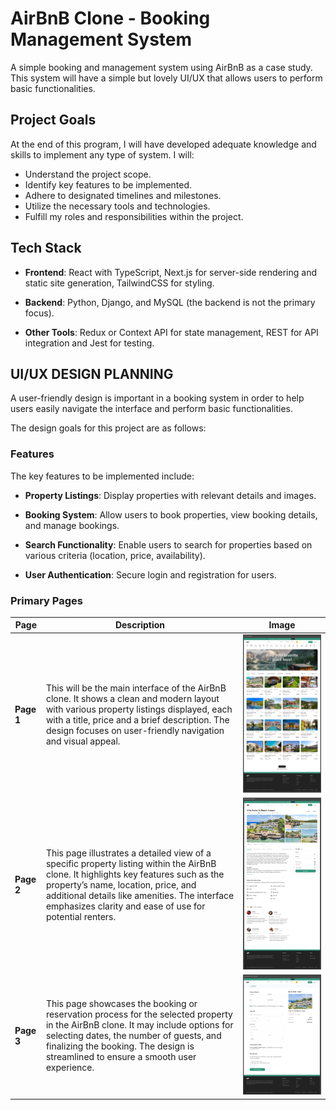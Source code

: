 # AirBnB Clone - Booking Management System

A simple booking and management system using AirBnB as a case study. This system will have a simple but lovely UI/UX that allows users to perform basic functionalities.

## Project Goals

At the end of this program, I will have developed adequate knowledge and skills to implement any type of system. I will:

- Understand the project scope.
- Identify key features to be implemented.
- Adhere to designated timelines and milestones.
- Utilize the necessary tools and technologies.
- Fulfill my roles and responsibilities within the project.

## Tech Stack

- <strong>Frontend</strong>: React with TypeScript, Next.js for server-side rendering and static site generation, TailwindCSS for styling.

- <strong>Backend</strong>: Python, Django, and MySQL (the backend is not the primary focus).

- <strong>Other Tools</strong>: Redux or Context API for state management, REST for API integration and Jest for testing.

## UI/UX DESIGN PLANNING

A user-friendly design is important in a booking system in order to help users easily navigate the interface and perform basic functionalities.

The design goals for this project are as follows:

### Features

The key features to be implemented include:

- <strong>Property Listings</strong>: Display properties with relevant details and images.

- <strong>Booking System</strong>: Allow users to book properties, view booking details, and manage bookings.

- <strong>Search Functionality</strong>: Enable users to search for properties based on various criteria (location, price, availability).
- <strong>User Authentication</strong>: Secure login and registration for users.

### Primary Pages

| Page                    | Description                                                                                                                                                                                                                                                                           | Image                                    |
| ----------------------- | ------------------------------------------------------------------------------------------------------------------------------------------------------------------------------------------------------------------------------------------------------------------------------------- | ---------------------------------------- |
| <strong>Page 1</strong> | This will be the main interface of the AirBnB clone. It shows a clean and modern layout with various property listings displayed, each with a title, price and a brief description. The design focuses on user-friendly navigation and visual appeal.                                 | ![page 1 design](./designs/airbnb-1.png) |
| <strong>Page 2</strong> | This page illustrates a detailed view of a specific property listing within the AirBnB clone. It highlights key features such as the property’s name, location, price, and additional details like amenities. The interface emphasizes clarity and ease of use for potential renters. | ![page 2 design](./designs/airbnb-2.png) |
| <strong>Page 3</strong> | This page showcases the booking or reservation process for the selected property in the AirBnB clone. It may include options for selecting dates, the number of guests, and finalizing the booking. The design is streamlined to ensure a smooth user experience.                     | ![page 3 design](./designs/airbnb-3.png) |
